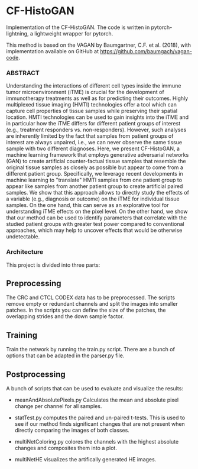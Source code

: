 # CF-HistoGAN

Implementation of the CF-HistoGAN. The code is written in pytorch-lightning, a lightweight wrapper for pytorch.

This method is based on the VAGAN by Baumgartner, C.F. et al. (2018), with implementation available on GitHub at https://github.com/baumgach/vagan-code.

### ABSTRACT
Understanding the interactions of different cell types inside the immune tumor microenvironment (iTME) is crucial for the development of immunotherapy treatments as well as for predicting their outcomes. Highly multiplexed tissue imaging (HMTI) technologies offer a tool which can capture cell properties of tissue samples while preserving their spatial location. HMTI technologies can be used to gain insights into the iTME and in particular how the iTME differs for different patient groups of interest (e.g., treatment responders vs. non-responders). However, such analyses are inherently limited by the fact that samples from patient groups of interest are always unpaired, i.e., we can never observe the same tissue sample with two different diagnoses. Here, we present CF-HistoGAN, a machine learning framework that employs generative adversarial networks (GAN) to create artificial counter-factual tissue samples that resemble the original tissue samples as closely as possible but appear to come from a different patient group. Specifically, we leverage recent developments in machine learning to "translate" HMTI samples from one patient group to appear like samples from another patient group to create artificial paired samples. We show that this approach allows to directly study the effects of a variable (e.g., diagnosis or outcome) on the iTME for individual tissue samples. On the one hand, this can serve as an explorative tool for understanding iTME effects on the pixel level. On the other hand, we show that our method can be used to identify parameters that correlate with the studied patient groups with greater test power compared to conventional approaches, which may help to uncover effects that would be otherwise undetectable.

### Architecture
This project is divided into three parts:

## Preprocessing
The CRC and CTCL CODEX data has to be preprocessed. The scripts remove empty or redundant channels and split the images into smaller patches. In the scripts you can define the size of the patches, the overlapping strides and the down sample factor.

## Training
Train the network by running the train.py script. There are a bunch of options that can be adapted in the parser.py file.

## Postprocessing
A bunch of scripts that can be used to evaluate and visualize the results:

- meanAndAbsolutePixels.py Calculates the mean and absolute pixel change per channel for all samples.

- statTest.py computes the paired and un-paired t-tests. This is used to see if our method finds significant changes that are not present when directly comparing the images of both classes.

- multiNetColoring.py colores the channels with the highest absolute changes and composites them into a plot.

- multiNetHE visualizes the artifically generated HE images.